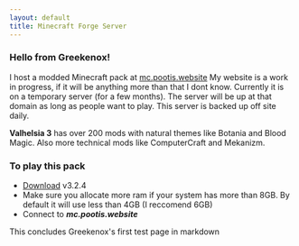 ```yaml
---
layout: default
title: Minecraft Forge Server
---
```


 


### Hello from Greekenox!
I host a modded Minecraft pack at [mc.pootis.website](http://mc.pootis.website)
My website is a work in progress, if it will be anything more than that I dont know. Currently it is on a temporary server (for a few months). The server will be up at that domain as long as people want to play. This server is backed up off site daily.

**Valhelsia 3** has over 200 mods with natural themes like Botania and Blood Magic. Also more technical mods like ComputerCraft and Mekanizm.


### To play this pack
- [Download](https://www.curseforge.com/minecraft/modpacks/valhelsia-3) v3.2.4
- Make sure you allocate more ram if your system has more than 8GB. By default it will use less than 4GB (I reccomend 6GB)
- Connect to ***mc.pootis.website***

This concludes Greekenox's first test page in markdown
